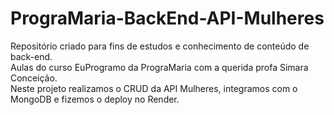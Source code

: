 # PrograMaria-BackEnd-API-Mulheres

Repositório criado para fins de estudos e conhecimento de conteúdo de back-end.\
Aulas do curso EuProgramo da PrograMaria com a querida profa Simara Conceição.\
Neste projeto realizamos o CRUD da API Mulheres, integramos com o MongoDB e fizemos o deploy no Render.
